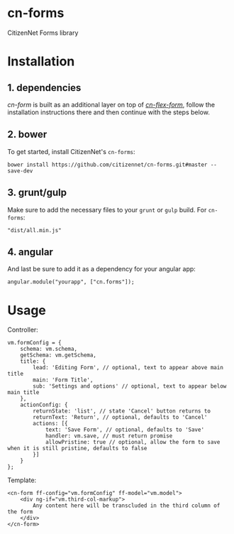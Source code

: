 # cn-forms
CitizenNet Forms library

# Installation

## 1. dependencies
*cn-form* is built as an additional layer on top of
*[cn-flex-form](https://github.com/citizennet/cn-flex-form)*, follow the installation
instructions there and then continue with the steps below.

## 2. bower
To get started, install CitizenNet's `cn-forms`:

    bower install https://github.com/citizennet/cn-forms.git#master --save-dev

## 3. grunt/gulp
Make sure to add the necessary files to your `grunt` or `gulp` build.
For `cn-forms`:

    "dist/all.min.js"

## 4. angular
And last be sure to add it as a dependency for your angular app:

    angular.module("yourapp", ["cn.forms"]);

# Usage
Controller:

    vm.formConfig = {
        schema: vm.schema,
        getSchema: vm.getSchema,
        title: {
            lead: 'Editing Form', // optional, text to appear above main title
            main: 'Form Title',
            sub: 'Settings and options' // optional, text to appear below main title
        },
        actionConfig: {
            returnState: 'list', // state 'Cancel' button returns to
            returnText: 'Return', // optional, defaults to 'Cancel'
            actions: [{
                text: 'Save Form', // optional, defaults to 'Save'
                handler: vm.save, // must return promise
                allowPristine: true // optional, allow the form to save when it is still pristine, defaults to false
            }]
        }
    };

Template:

    <cn-form ff-config="vm.formConfig" ff-model="vm.model">
        <div ng-if="vm.third-col-markup">
            Any content here will be transcluded in the third column of the form
        </div>
    </cn-form>
